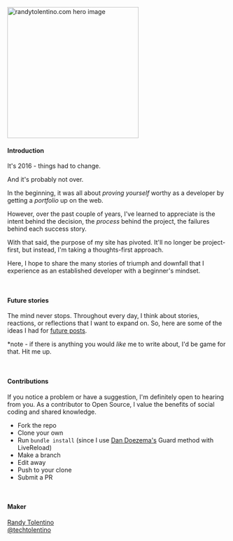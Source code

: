 <a href="http://randytolentino.com" target="blank"><img src="https://github.com/techtolentino/general_assets/blob/master/images/site-hero.png" alt="randytolentino.com hero image" width="300"></a>

#### Introduction
It's 2016 - things had to change.

And it's probably not over.

In the beginning, it was all about _proving yourself_ worthy as a developer by getting a _portfolio_ up on the web.

However, over the past couple of years, I've learned to appreciate is the intent behind the decision, the _process_ behind the project, the failures behind each success story.

With that said, the purpose of my site has pivoted. It'll no longer be project-first, but instead, I'm taking a thoughts-first approach.

Here, I hope to share the many stories of triumph and downfall that I experience as an established developer with a beginner's mindset.

<br>

#### Future stories

The mind never stops. Throughout every day, I think about stories, reactions, or reflections that I want to expand on. So, here are some of the ideas I had for [future posts](https://github.com/techtolentino/techtolentino.github.io/wiki/Blog-ideas).

*note - if there is anything you would _like_ me to write about, I'd be game for that. Hit me up.

<br>

#### Contributions

If you notice a problem or have a suggestion, I'm definitely open to hearing from you. As a contributor to Open Source, I value the benefits of social coding and shared knowledge. 

- Fork the repo
- Clone your own
- Run `bundle install` (since I use [Dan Doezema's](http://dan.doezema.com/2014/01/setting-up-livereload-with-jekyll/) Guard method with LiveReload)
- Make a branch
- Edit away
- Push to your clone
- Submit a PR

<br>

#### Maker
[Randy Tolentino](http://randytolentino.com/)  
[@techtolentino](https://twitter.com/techtolentino)
